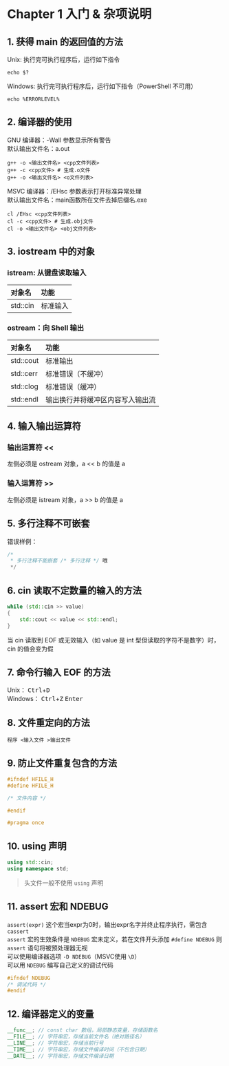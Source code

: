 # Chapter 1 入门 & 杂项说明

## 1. 获得 main 的返回值的方法

Unix: 执行完可执行程序后，运行如下指令

```Shell
echo $?
```

Windows: 执行完可执行程序后，运行如下指令（PowerShell 不可用）

```Shell
echo %ERRORLEVEL%
```

## 2. 编译器的使用

GNU 编译器：-Wall 参数显示所有警告  
默认输出文件名：a.out

```Shell
g++ -o <输出文件名> <cpp文件列表>
g++ -c <cpp文件> # 生成.o文件
g++ -o <输出文件名> <o文件列表>
```

MSVC 编译器：/EHsc 参数表示打开标准异常处理  
默认输出文件名：main函数所在文件去掉后缀名.exe

```Shell
cl /EHsc <cpp文件列表>
cl -c <cpp文件> # 生成.obj文件
cl -o <输出文件名> <obj文件列表>
```

## 3. iostream 中的对象

### istream: 从键盘读取输入

|对象名|功能|
| :------- | :------- |
| std::cin | 标准输入 |

### ostream：向 Shell 输出

|对象名|功能|
| :-------- | :------------------------------|
| std::cout | 标准输出                        |
| std::cerr | 标准错误（不缓冲）              |
| std::clog | 标准错误（缓冲）                |
| std::endl | 输出换行并将缓冲区内容写入输出流 |

## 4. 输入输出运算符

### 输出运算符 <<

左侧必须是 ostream 对象，a << b 的值是 a

### 输入运算符 >>

左侧必须是 istream 对象，a >> b 的值是 a

## 5. 多行注释不可嵌套

错误样例：

```C++
/*
 * 多行注释不能嵌套 /* 多行注释 */ 哦
 */
```

## 6. cin 读取不定数量的输入的方法

```C++
while (std::cin >> value) 
{
    std::cout << value << std::endl;
}
```

当 cin 读取到 EOF 或无效输入（如 value 是 int 型但读取的字符不是数字）时，cin 的值会变为假

## 7. 命令行输入 EOF 的方法

Unix： <kbd>Ctrl</kbd>+<kbd>D</kbd>  
Windows： <kbd>Ctrl</kbd>+<kbd>Z</kbd> <kbd>Enter</kbd>

## 8. 文件重定向的方法

```Shell
程序 <输入文件 >输出文件
```

## 9. 防止文件重复包含的方法

```C++
#ifndef HFILE_H
#define HFILE_H

/* 文件内容 */

#endif
```

```C++
#pragma once
```

## 10. using 声明

```C++
using std::cin;
using namespace std;
```

> 头文件一般不使用 `using` 声明

## 11. assert 宏和 NDEBUG

`assert(expr)` 这个宏当expr为0时，输出expr名字并终止程序执行，需包含 `cassert`  
`assert` 宏的生效条件是 `NDEBUG` 宏未定义，若在文件开头添加 `#define NDEBUG` 则 `assert` 语句将被预处理器无视  
可以使用编译器选项 `-D NDEBUG`（MSVC使用 `\D`）  
可以用 `NDEBUG` 编写自己定义的调试代码

```C++
#ifndef NDEBUG
/* 调试代码 */
#endif
```

## 12. 编译器定义的变量

```C++
__func__; // const char 数组，局部静态变量，存储函数名
__FILE__; // 字符串宏，存储当前文件名（绝对路径名）
__LINE__; // 字符串宏，存储当前行号
__TIME__; // 字符串宏，存储文件编译时间（不包含日期）
__DATE__; // 字符串宏，存储文件编译日期
```
